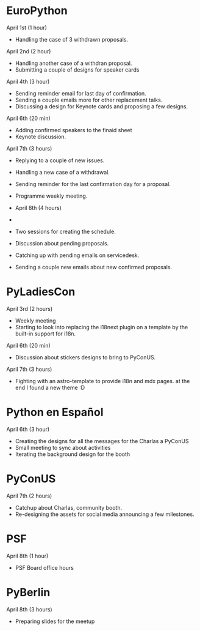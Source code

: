 # EuroPython

April 1st (1 hour)

- Handling the case of 3 withdrawn proposals.

April 2nd (2 hour)

- Handling another case of a withdran proposal.
- Submitting a couple of designs for speaker cards

April 4th (3 hour)

- Sending reminder email for last day of confirmation.
- Sending a couple emails more for other replacement talks.
- Discussing a design for Keynote cards and proposing a few designs.

April 6th (20 min)

- Adding confirmed speakers to the finaid sheet
- Keynote discussion.

April 7th (3 hours)

- Replying to a couple of new issues.
- Handling a new case of a withdrawal.
- Sending reminder for the last confirmation day for a proposal.
- Programme weekly meeting.

- April 8th (4 hours)
-
- Two sessions for creating the schedule.
- Discussion about pending proposals.
- Catching up with pending emails on servicedesk.
- Sending a couple new emails about new confirmed proposals.

# PyLadiesCon

April 3rd (2 hours)

- Weekly meeting
- Starting to look into replacing the i18next plugin on a template
  by the built-in support for i18n.

April 6th (20 min)

- Discussion about stickers designs to bring to PyConUS.

April 7th (3 hours)

- Fighting with an astro-template to provide i18n and mdx pages.
  at the end I found a new theme :D

# Python en Español

April 6th (3 hour)

- Creating the designs for all the messages for the Charlas a PyConUS
- Small meeting to sync about activities
- Iterating the background design for the booth

# PyConUS

April 7th (2 hours)

- Catchup about Charlas, community booth.
- Re-designing the assets for social media announcing a few milestones.

# PSF

April 8th (1 hour)

- PSF Board office hours

# PyBerlin

April 8th (3 hours)

* Preparing slides for the meetup
